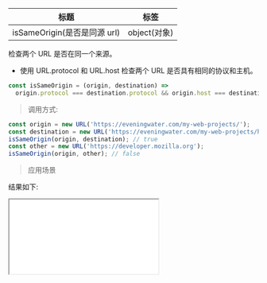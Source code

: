 | 标题                         | 标签         |
| ---------------------------- | ------------ |
| isSameOrigin(是否是同源 url) | object(对象) |

检查两个 URL 是否在同一个来源。

- 使用 URL.protocol 和 URL.host 检查两个 URL 是否具有相同的协议和主机。

```js
const isSameOrigin = (origin, destination) =>
  origin.protocol === destination.protocol && origin.host === destination.host;
```

> 调用方式:

```js
const origin = new URL('https://eveningwater.com/my-web-projects/');
const destination = new URL('https://eveningwater.com/my-web-projects/home/');
isSameOrigin(origin, destination); // true
const other = new URL('https://developer.mozilla.org');
isSameOrigin(origin, other); // false
```

> 应用场景

<div class="code-editor" data-url="codes/javascript/html/isSameOrigin.html" data-language="html"></div>

结果如下:

<iframe src="codes/javascript/html/isSameOrigin.html"></iframe>
